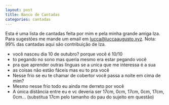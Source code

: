 ```yaml
---
layout: post
title: Banco de Cantadas
categories: cantadas
---
```


Esta é uma lista de cantadas feita por mim e pela minha grande amiga Iza. Para sugestões me mande um email em lucca@luccaaugusto.xyz. Nota: 99% das cantadas aqui são contribuição de Iza.

+ você nasceu dia 10 de outubro? porque você é 10/10
+ to pegando no sono mas queria mesmo era estar pegando você
+ pra que aprender outras línguas se a unica que me interessa é a sua
+ as coisas não estão fáceis mas eu to pra você
+ Nesse frio se eu te chamar de cobertor você passa a noite em cima de mim?
+ Mesmo nesse frio todo eu ainda me derreto por você
+ A única distância entre eu e vc deveria ser 17cm, 0cm, 17cm, 0cm, 17cm, 0cm... (substitua 17cm pelo tamanho do pau do sujeito em questão)
